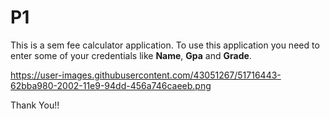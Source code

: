 # P1
<p> This is a sem fee calculator application. To use this application you need to enter some of your credentials like <b>Name</b>, <b>Gpa</b> and <b>Grade</b>.</p>

https://user-images.githubusercontent.com/43051267/51716443-62bba980-2002-11e9-94dd-456a746caeeb.png

Thank You!!
